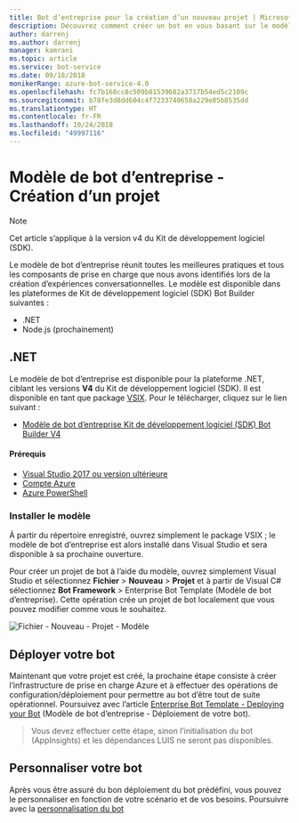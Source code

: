```yaml
---
title: Bot d’entreprise pour la création d’un nouveau projet | Microsoft Docs
description: Découvrez comment créer un bot en vous basant sur le modèle d’un bot d’entreprise
author: darrenj
ms.author: darrenj
manager: kamrani
ms.topic: article
ms.service: bot-service
ms.date: 09/18/2018
monikerRange: azure-bot-service-4.0
ms.openlocfilehash: fc7b168cc8c509b81539682a3717b54ed5c2109c
ms.sourcegitcommit: b78fe3d8dd604c4f7233740658a229e85b8535dd
ms.translationtype: HT
ms.contentlocale: fr-FR
ms.lasthandoff: 10/24/2018
ms.locfileid: "49997116"
---
```

# <a name="enterprise-bot-template---creating-a-new-project"></a>Modèle de bot d’entreprise - Création d’un projet

> [!NOTE]
> Cet article s’applique à la version v4 du Kit de développement logiciel (SDK). 

Le modèle de bot d’entreprise réunit toutes les meilleures pratiques et tous les composants de prise en charge que nous avons identifiés lors de la création d’expériences conversationnelles. Le modèle est disponible dans les plateformes de Kit de développement logiciel (SDK) Bot Builder suivantes :

- .NET
- Node.js (prochainement)

## <a name="net"></a>.NET

Le modèle de bot d’entreprise est disponible pour la plateforme .NET, ciblant les versions **V4** du Kit de développement logiciel (SDK). Il est disponible en tant que package [VSIX](https://docs.microsoft.com/en-us/visualstudio/extensibility/anatomy-of-a-vsix-package). Pour le télécharger, cliquez sur le lien suivant :

- [Modèle de bot d’entreprise Kit de développement logiciel (SDK) Bot Builder V4](https://aka.ms/GetEnterpriseBotTemplate)

#### <a name="prerequisites"></a>Prérequis

- [Visual Studio 2017 ou version ultérieure](https://www.visualstudio.com/downloads/)
- [Compte Azure](https://azure.microsoft.com/en-us/free/)
- [Azure PowerShell](https://docs.microsoft.com/en-us/powershell/azure/overview?view=azurermps-6.8.1)

### <a name="install-the-template"></a>Installer le modèle

À partir du répertoire enregistré, ouvrez simplement le package VSIX ; le modèle de bot d’entreprise est alors installé dans Visual Studio et sera disponible à sa prochaine ouverture.

Pour créer un projet de bot à l’aide du modèle, ouvrez simplement Visual Studio et sélectionnez **Fichier** > **Nouveau** > **Projet** et à partir de Visual C# sélectionnez **Bot Framework** > Enterprise Bot Template (Modèle de bot d’entreprise). Cette opération crée un projet de bot localement que vous pouvez modifier comme vous le souhaitez. 

![Fichier - Nouveau - Projet - Modèle](media/enterprise-template/EnterpriseBot-NewProject.png)

## <a name="deploy-your-bot"></a>Déployer votre bot

Maintenant que votre projet est créé, la prochaine étape consiste à créer l’infrastructure de prise en charge Azure et à effectuer des opérations de configuration/déploiement pour permettre au bot d’être tout de suite opérationnel. Poursuivez avec l’article [Enterprise Bot Template - Deploying your Bot](bot-builder-enterprise-template-deployment.md) (Modèle de bot d’entreprise - Déploiement de votre bot).

> Vous devez effectuer cette étape, sinon l’initialisation du bot (AppInsights) et les dépendances LUIS ne seront pas disponibles.
## <a name="customize-your-bot"></a>Personnaliser votre bot

Après vous être assuré du bon déploiement du bot prédéfini, vous pouvez le personnaliser en fonction de votre scénario et de vos besoins. Poursuivre avec la [personnalisation du bot](bot-builder-enterprise-template-customize.md)

